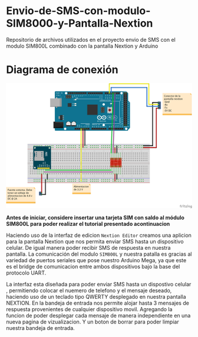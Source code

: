 # Envio-de-SMS-con-modulo-SIM8000-y-Pantalla-Nextion
Repositorio de archivos utilizados en el proyecto envio de SMS con el modulo SIM800L combinado con la pantalla Nextion y Arduino

# Diagrama de conexión
![Diagrama](https://raw.githubusercontent.com/SETISAEDU/Envio-de-SMS-con-modulo-SIM800L-y-Pantalla-Nextion/master/SIM800L_SMS_NEXTION_DIAGRAMA.png)


**Antes de iniciar, considere insertar una tarjeta SIM con saldo al módulo SIM800L para poder realizar el tutorial presentado acontinuacion**

Haciendo uso de la interfaz de edicion `Nextion Editor` creamos una aplicion para la pantalla Nextion  que nos permita enviar SMS  hasta un dispositivo celular. De igual manera poder recibir SMS de respuesta en nuestra pantalla. La comunicación del modulo `SIM800L` y nuestra patalla es gracias al variedad de puertos seriales que pose nuestro Arduino Mega, ya que este es el bridge de comunicacion entre ambos dispositivos bajo la base del protocolo UART.

La interfaz esta diseñada para poder enviar SMS hasta un dispostivo celular , permitiendo colocar el nuemero de telefono y el mensaje deseado, haciendo uso de un teclado tipo QWERTY desplegado en nuestra pantalla NEXTION. En la bandeja de entrada nos permite alojar hasta 3 mensajes de respuesta provenientes de cualquier dispositivo movil. Agregando la funcion de poder desplegar cada mensaje de manera independiente en una nueva pagina de vizualizacion. Y un boton de borrar para poder limpiar nuestra bandeja de entrada.


